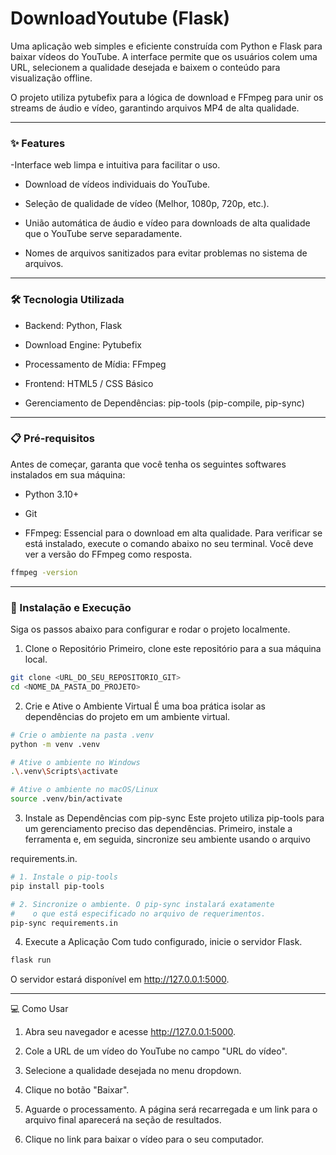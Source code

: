# DownloadYoutube (Flask)
Uma aplicação web simples e eficiente construída com Python e Flask para baixar vídeos do YouTube. A interface permite que os usuários colem uma URL, selecionem a qualidade desejada e baixem o conteúdo para visualização offline.

O projeto utiliza pytubefix para a lógica de download e FFmpeg para unir os streams de áudio e vídeo, garantindo arquivos MP4 de alta qualidade.

---

### ✨ Features
-Interface web limpa e intuitiva para facilitar o uso.

- Download de vídeos individuais do YouTube.

- Seleção de qualidade de vídeo (Melhor, 1080p, 720p, etc.).

- União automática de áudio e vídeo para downloads de alta qualidade que o YouTube serve separadamente.

- Nomes de arquivos sanitizados para evitar problemas no sistema de arquivos.

---

### 🛠️ Tecnologia Utilizada
- Backend: Python, Flask 

- Download Engine: Pytubefix 

- Processamento de Mídia: FFmpeg

- Frontend: HTML5 / CSS Básico

- Gerenciamento de Dependências: pip-tools (pip-compile, pip-sync)

---

### 📋 Pré-requisitos
Antes de começar, garanta que você tenha os seguintes softwares instalados em sua máquina:

- Python 3.10+

- Git

- FFmpeg: Essencial para o download em alta qualidade. Para verificar se está instalado, execute o comando abaixo no seu terminal. Você deve ver a versão do FFmpeg como resposta.

```Bash
ffmpeg -version
```

---

### 🚀 Instalação e Execução
Siga os passos abaixo para configurar e rodar o projeto localmente.

1. Clone o Repositório
Primeiro, clone este repositório para a sua máquina local.

```Bash
git clone <URL_DO_SEU_REPOSITORIO_GIT>
cd <NOME_DA_PASTA_DO_PROJETO>
```

2. Crie e Ative o Ambiente Virtual
É uma boa prática isolar as dependências do projeto em um ambiente virtual.

```Bash
# Crie o ambiente na pasta .venv
python -m venv .venv

# Ative o ambiente no Windows
.\.venv\Scripts\activate

# Ative o ambiente no macOS/Linux
source .venv/bin/activate
```

3. Instale as Dependências com pip-sync
Este projeto utiliza pip-tools para um gerenciamento preciso das dependências. Primeiro, instale a ferramenta e, em seguida, sincronize seu ambiente usando o arquivo 

requirements.in.

```Bash
# 1. Instale o pip-tools
pip install pip-tools

# 2. Sincronize o ambiente. O pip-sync instalará exatamente
#    o que está especificado no arquivo de requerimentos.
pip-sync requirements.in
```

4. Execute a Aplicação
Com tudo configurado, inicie o servidor Flask.

```Bash
flask run
```
O servidor estará disponível em http://127.0.0.1:5000.

--- 

💻 Como Usar
1. Abra seu navegador e acesse http://127.0.0.1:5000.

2. Cole a URL de um vídeo do YouTube no campo "URL do vídeo".

3. Selecione a qualidade desejada no menu dropdown.

4. Clique no botão "Baixar".

5. Aguarde o processamento. A página será recarregada e um link para o arquivo final aparecerá na seção de resultados.

6. Clique no link para baixar o vídeo para o seu computador.
